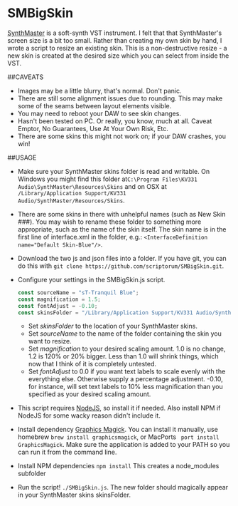# SMBigSkin
[SynthMaster](http://www.synthmaster.com/) is a soft-synth VST instrument. I felt that that SynthMaster's screen size is a bit too small. Rather than creating my own skin by hand, I wrote a script to resize an existing skin. This is a non-destructive resize - a new skin is created at the desired size which you can select from inside the VST.

##CAVEATS
  - Images may be a little blurry, that's normal. Don't panic.
  - There are still some alignment issues due to rounding. This may make some of the seams between layout elements visible.
  - You may need to reboot your DAW to see skin changes.
  - Hasn't been tested on PC. Or really, you know, much at all. Caveat Emptor, No Guarantees, Use At Your Own Risk, Etc.
  - There are some skins this might not work on; if your DAW crashes, you win! 

##USAGE
  - Make sure your SynthMaster skins folder is read and writable.  On Windows you might find this folder at`C:\Program Files\KV331 Audio\SynthMaster\Resources\Skins` and on OSX at `/Library/Application Support/KV331 Audio/SynthMaster/Resources/Skins`.
  - There are some skins in there with unhelpful names (such as New Skin ###). You may wish to rename these folder to something more appropriate, such as the name of the skin itself. The skin name is in the first line of interface.xml in the folder, e.g.: ```<InterfaceDefinition name="Default Skin-Blue"/>```.
  - Download the two js and json files into a folder. If you have git, you can do this with ```git clone https://github.com/scriptorum/SMBigSkin.git```.
  - Configure your settings in the SMBigSkin.js script. 
  
    ```javascript
    const sourceName = "sT-Tranquil Blue";
    const magnification = 1.5;
    const fontAdjust = -0.10;
    const skinsFolder = "/Library/Application Support/KV331 Audio/SynthMaster/Resources/Skins";
    ```
    
    - Set *skinsFolder* to the location of your SynthMaster skins.
    - Set *sourceName* to the name of the folder containing the skin you want to resize.
    - Set *magnification* to your desired scaling amount. 1.0 is no change, 1.2 is 120% or 20% bigger. Less than 1.0 will shrink things, which now that I think of it is completely untested.
    - Set *fontAdjust* to 0.0 if you want text labels to scale evenly with the everything else. Otherwise supply a percentage adjustment. -0.10, for instance, will set text labels to 10% less magnification than you specified as your desired scaling amount.    
  - This script requires [NodeJS](https://nodejs.org/en/), so install it if needed. Also install NPM if NodeJS for some wacky reason didn't include it.
  - Install dependency [Graphics Magick](http://www.graphicsmagick.org/). You can install it manually, use homebrew ```brew install graphicsmagick```, or MacPorts ``` port install GraphicsMagick```. Make sure the application is added to your PATH so you can run it from the command line.
  - Install NPM dependencies ```npm install``` This creates a node_modules subfolder
  - Run the script! ```./SMBigSkin.js```. The new folder should magically appear in your SynthMaster skins skinsFolder.
